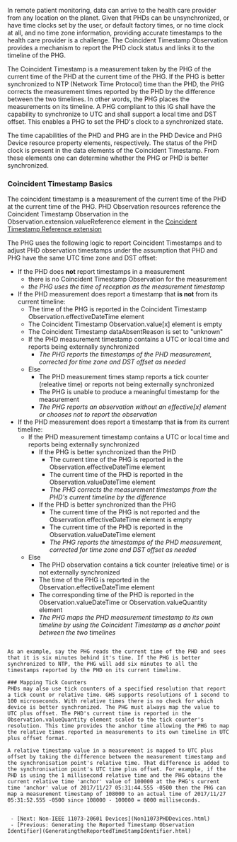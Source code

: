 In remote patient monitoring, data can arrive to the health care provider from any location on the planet. Given that PHDs can be unsynchronized, or have time clocks set by the user, or default factory times, or no time clock at all, and no time zone information, providing accurate timestamps to the health care provider is a challenge.  The Coincident Timestamp Observation provides a mechanism to report the PHD clock status and links it to the timeline of the PHG.

The Coincident Timestamp is a measurement taken by the PHG of the current time of the PHD at the current time of the PHG. If the PHG is better synchronized to NTP (Network Time Protocol) time than the PHD, the PHG corrects the measurement times reported by the PHD by the difference between the two timelines. In other words, the PHG places the measurements on its timeline. A PHG compliant to this IG shall have the capability to synchronize to UTC and shall support a local time and DST offset. This enables a PHG to set the PHD's clock to a synchronized state.

The time capabilities of the PHD and PHG are in the PHD Device and PHG Device resource property elements, respectively. The status of the PHD clock is present in the data elements of the Coincident Timestamp. From these elements one can determine whether the PHG or PHD is better synchronized.

### Coincident Timestamp Basics
The coincident timestamp is a measurement of the current time of the PHD at the current time of the PHG. PHD Observation resources reference the Coincident Timestamp Observation in the Observation.extension.valueReference element in the [Coincident Timestamp Reference extension](StructureDefinition-CoincidentTimeStampReference.html)

The PHG uses the following logic to report Coincident Timestamps and to adjust PHD observation timestamps under the assumption that PHD and PHG have the same UTC time zone and DST offset:

- If the PHD does **not** report timestamps in a measurement
  - there is no Coincident Timestamp Observation for the measurement 
  - *the PHG uses the time of reception as the measurement timestamp*
- If the PHD measurement does report a timestamp that **is not** from its current timeline:
  - The time of the PHG is reported in the Coincident Timestamp Observation.effectiveDateTime element
  - The Coincident Timestamp Observation.value[x] element is empty
  - The Coincident Timestamp dataAbsentReason is set to "unknown"
  - If the PHD measurement timestamp contains a UTC or local time and reports being externally synchronized 
    - *The PHG reports the timestamps of the PHD measurement, corrected for time zone and DST offset as needed*
  - Else
    - The PHD measurement times stamp reports a tick counter (releative time) or reports not being externally synchronized
    - The PHG is unable to produce a meaningful timestamp for the measurement
    - *The PHG reports an observation without an effective[x] element or chooses not to report the observation*
- If the PHD measurement does report a timestamp that **is** from its current timeline:
  - If the PHD measurement timestamp contains a UTC or local time and reports being externally synchronized
    - If the PHG is better synchronized than the PHD
      - The current time of the PHG is reported in the Observation.effectiveDateTime element
      - The current time of the PHD is reported in the Observation.valueDateTime element
      - *The PHG corrects the measurement timestamps from the PHD's current timeline by the difference*
    - If the PHD is better synchronized than the PHG 
      - The current time of the PHG is not reported and the Observation.effectiveDateTime element is empty
      - The current time of the PHD is reported in the Observation.valueDateTime element
      - *The PHG reports the timestamps of the PHD measurement, corrected for time zone and DST offset as needed*
  - Else
    - The PHD observation contains a tick counter (releative time) or is not externally synchronized
    - The time of the PHG is reported in the Observation.effectiveDateTime element
    - The corresponding time of the PHD is reported in the Observation.valueDateTime or Observation.valueQuantity element
    - *The PHG maps the PHD measurement timestamp to its own timeline by using the Coincident Timestamp as a anchor point between the two timelines*
```

As an example, say the PHG reads the current time of the PHD and sees that it is six minutes behind it's time. If the PHG is better synchronized to NTP, the PHG will add six minutes to all the timestamps reported by the PHD on its current timeline. 

### Mapping Tick Counters
PHDs may also use tick counters of a specified resolution that report a tick count or relative time. GHS supports resolutions of 1 second to 100 microseconds. With relative times there is no check for which device is better synchronized. The PHG must always map the value to UTC plus offset. The PHD's current time is reported in the Observation.valueQuantity element scaled to the tick counter's resolution. This time provides the anchor time allowing the PHG to map the relative times reported in measurements to its own timeline in UTC plus offset format.

A relative timestamp value in a measurement is mapped to UTC plus offset by taking the difference between the measurement timestamp and the synchronisation point's relative time. That difference is added to the synchronisation point's UTC time plus offset. For example, if the PHD is using the 1 millisecond relative time and the PHG obtains the current relative time 'anchor' value of 100000 at the PHG's current time 'anchor' value of 2017/11/27 05:31:44.555 -0500 then the PHG can map a measurement timestamp of 108000 to an actual time of 2017/11/27 05:31:52.555 -0500 since 108000 - 100000 = 8000 milliseconds.


 - [Next: Non-IEEE 11073-20601 Devices](Non11073PHDDevices.html)
 - [Previous: Generating the Reported Timestamp Observation Identifier](GeneratingtheReportedTimeStampIdentifier.html)

